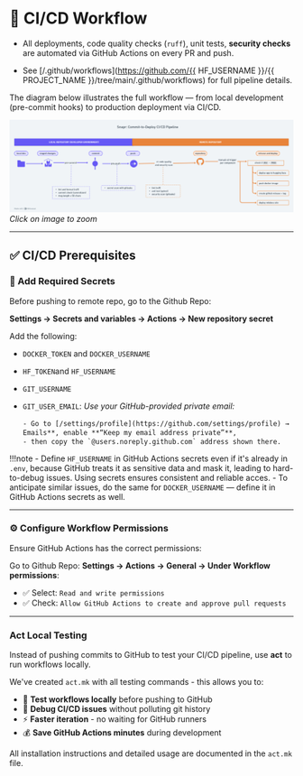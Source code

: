 # 🔁 CI/CD Workflow

- All deployments, code quality checks (`ruff`), unit tests, **security checks** are automated via GitHub Actions on every PR and push.

- See [/.github/workflows](https://github.com/{{ HF_USERNAME }}/{{ PROJECT_NAME }}/tree/main/.github/workflows) for full pipeline details.

The diagram below illustrates the full workflow — from local development (pre-commit hooks) to production deployment via CI/CD.

![](../styles/assets/cicd.png)
*Click on image to zoom*

---

## ✅ CI/CD Prerequisites

### 🔐 Add Required Secrets

Before pushing to remote repo, go to the Github Repo:

**Settings → Secrets and variables → Actions → New repository secret**

Add the following:

- `DOCKER_TOKEN` and `DOCKER_USERNAME`
- `HF_TOKEN`and `HF_USERNAME`
- `GIT_USERNAME`
- `GIT_USER_EMAIL`: *Use your GitHub-provided private email:*

      - Go to [/settings/profile](https://github.com/settings/profile) → Emails**, enable **“Keep my email address private”**,
      - then copy the `@users.noreply.github.com` address shown there.

!!!note
      - Define `HF_USERNAME` in GitHub Actions secrets even if it's already in `.env`, because GitHub treats it as sensitive data and mask it, leading to hard-to-debug issues. Using secrets ensures consistent and reliable acces.
      - To anticipate similar issues, do the same for `DOCKER_USERNAME` — define it in GitHub Actions secrets as well.

---

### ⚙️ Configure Workflow Permissions

Ensure GitHub Actions has the correct permissions:

Go to Github Repo:
   **Settings → Actions → General → Under Workflow permissions**:

   - ✅ Select: `Read and write permissions`
   - ✅ Check: `Allow GitHub Actions to create and approve pull requests`

---

### Act Local Testing

Instead of pushing commits to GitHub to test your CI/CD pipeline, use **act** to run workflows locally.

We've created `act.mk` with all testing commands - this allows you to:

- 🧪 **Test workflows locally** before pushing to GitHub
- 🚀 **Debug CI/CD issues** without polluting git history
- ⚡ **Faster iteration** - no waiting for GitHub runners
- 💰 **Save GitHub Actions minutes** during development

All installation instructions and detailed usage are documented in the `act.mk` file.
